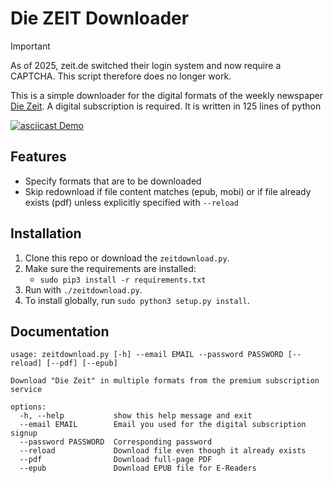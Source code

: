 # Die ZEIT Downloader

> [!IMPORTANT]
> As of 2025, zeit.de switched their login system and now require a CAPTCHA.
> This script therefore does no longer work.

This is a simple downloader for the digital formats of the weekly newspaper [Die Zeit](https://www.zeit.de). A digital subscription is required.
It is written in 125 lines of python

[![asciicast Demo](https://asciinema.org/a/yUSupdGELwQc1KvLUlJmbXwch.svg)](https://asciinema.org/a/yUSupdGELwQc1KvLUlJmbXwch)



## Features

* Specify formats that are to be downloaded
* Skip redownload if file content matches (epub, mobi) or if file already exists (pdf) unless explicitly specified with `--reload`


## Installation

1. Clone this repo or download the `zeitdownload.py`.
2. Make sure the requirements are installed:
    * `sudo pip3 install -r requirements.txt`
3. Run with `./zeitdownload.py`.
4. To install globally, run `sudo python3 setup.py install`.

## Documentation

```
usage: zeitdownload.py [-h] --email EMAIL --password PASSWORD [--reload] [--pdf] [--epub]

Download "Die Zeit" in multiple formats from the premium subscription service

options:
  -h, --help           show this help message and exit
  --email EMAIL        Email you used for the digital subscription signup
  --password PASSWORD  Corresponding password
  --reload             Download file even though it already exists
  --pdf                Download full-page PDF
  --epub               Download EPUB file for E-Readers
```
